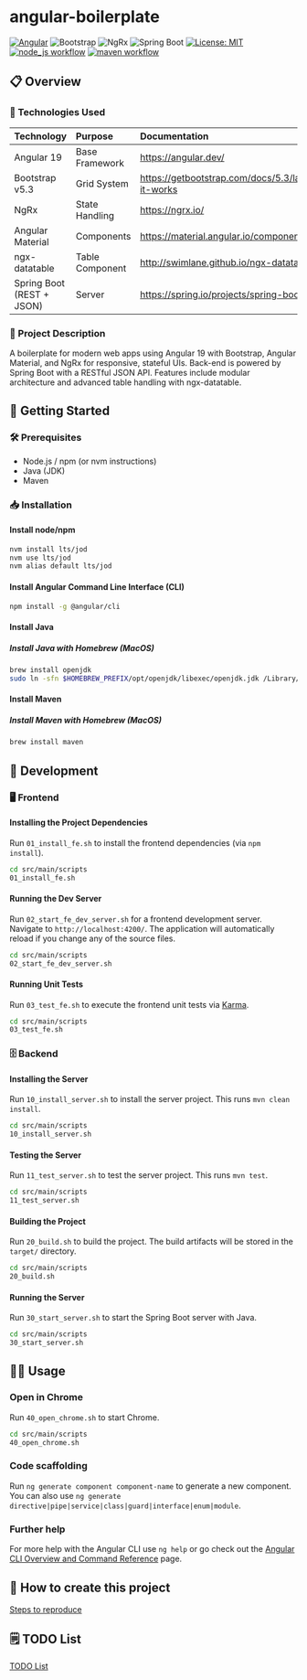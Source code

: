 # angular-boilerplate

[![Angular](https://img.shields.io/badge/Angular-19.2.14-red?logo=angular&logoColor=white)](https://angular.io/)
![Bootstrap](https://img.shields.io/badge/Bootstrap-5.3-blue?logo=bootstrap&logoColor=white)
![NgRx](https://img.shields.io/badge/NgRx-19.2.1-purple?logo=redux&logoColor=white)
![Spring Boot](https://img.shields.io/badge/Spring%20Boot-3.3.5-green?logo=spring&logoColor=white)
[![License: MIT](https://img.shields.io/badge/license-MIT-yellow)](LICENSE)
[![node_js workflow](https://github.com/hofiorg/angular-boilerplate/actions/workflows/node.js.yml/badge.svg)](https://github.com/hofiorg/angular-boilerplate/actions/workflows/node.js.yml)
[![maven workflow](https://github.com/hofiorg/angular-boilerplate/actions/workflows/maven.yml/badge.svg)](https://github.com/hofiorg/angular-boilerplate/actions/workflows/maven.yml)

## 📋 Overview

### 🔧 Technologies Used

| Technology                    | Purpose         | Documentation                                                 |
|:------------------------------|:----------------|:--------------------------------------------------------------|
| Angular 19                    | Base Framework  | <https://angular.dev/>                                        |
| Bootstrap v5.3                | Grid System     | <https://getbootstrap.com/docs/5.3/layout/grid/#how-it-works> |
| NgRx                          | State Handling  | <https://ngrx.io/>                                            |
| Angular Material              | Components      | <https://material.angular.io/components/categories>           |
| ngx-datatable                 | Table Component | <http://swimlane.github.io/ngx-datatable/>                    |
| Spring Boot (REST + JSON)     | Server          | <https://spring.io/projects/spring-boot>                      |

### 📖 Project Description

A boilerplate for modern web apps using Angular 19 with Bootstrap, Angular Material, and NgRx for responsive, stateful UIs. Back-end is powered by Spring Boot with a RESTful JSON API. Features include modular architecture and advanced table handling with ngx-datatable.

## 🚦 Getting Started

### 🛠️ Prerequisites

- Node.js / npm (or nvm instructions)
- Java (JDK)
- Maven

### 📥 Installation

#### Install node/npm

```sh
nvm install lts/jod
nvm use lts/jod
nvm alias default lts/jod
```

#### Install Angular Command Line Interface (CLI)

```sh
npm install -g @angular/cli
```

#### Install Java

##### Install Java with Homebrew (MacOS)

```sh
brew install openjdk
sudo ln -sfn $HOMEBREW_PREFIX/opt/openjdk/libexec/openjdk.jdk /Library/Java/JavaVirtualMachines/openjdk.jdk
```

#### Install Maven

##### Install Maven with Homebrew (MacOS)

```sh
brew install maven
```

## 🚀 Development

### 🖥️ Frontend

#### Installing the Project Dependencies

Run `01_install_fe.sh` to install the frontend dependencies (via `npm install`).

```sh
cd src/main/scripts
01_install_fe.sh
```

#### Running the Dev Server

Run `02_start_fe_dev_server.sh` for a frontend development server. Navigate to `http://localhost:4200/`. The application will automatically reload if you change any of the source files.

```sh
cd src/main/scripts
02_start_fe_dev_server.sh
```

#### Running Unit Tests

Run `03_test_fe.sh` to execute the frontend unit tests via [Karma](https://karma-runner.github.io).

```sh
cd src/main/scripts
03_test_fe.sh
```

### 🗄️ Backend

#### Installing the Server

Run `10_install_server.sh` to install the server project. This runs `mvn clean install`.

```sh
cd src/main/scripts
10_install_server.sh
```

#### Testing the Server

Run `11_test_server.sh` to test the server project. This runs `mvn test`.

```sh
cd src/main/scripts
11_test_server.sh
```

#### Building the Project

Run `20_build.sh` to build the project. The build artifacts will be stored in the `target/` directory.

```sh
cd src/main/scripts
20_build.sh
```

#### Running the Server

Run `30_start_server.sh` to start the Spring Boot server with Java.

```sh
cd src/main/scripts
30_start_server.sh
```

## 🧑‍💻 Usage

### Open in Chrome

Run `40_open_chrome.sh` to start Chrome.

```sh
cd src/main/scripts
40_open_chrome.sh
```

### Code scaffolding

Run `ng generate component component-name` to generate a new component. You can also use `ng generate directive|pipe|service|class|guard|interface|enum|module`.

### Further help

For more help with the Angular CLI use `ng help` or go check out the [Angular CLI Overview and Command Reference](https://angular.dev/tools/cli) page.

## 🧪 How to create this project

[Steps to reproduce](docs/steps-to-reproduce.md)

## 🗒️ TODO List

[TODO List](docs/todo.md)

